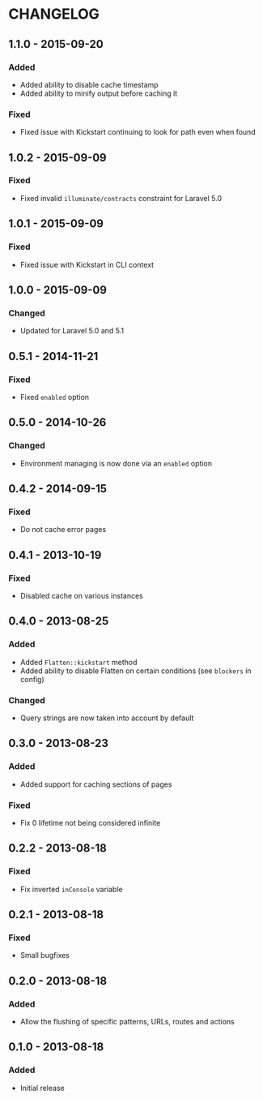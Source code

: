 CHANGELOG
=========

1.1.0 - 2015-09-20
------------------

### Added

-	Added ability to disable cache timestamp
-	Added ability to minify output before caching it

### Fixed

-	Fixed issue with Kickstart continuing to look for path even when found

1.0.2 - 2015-09-09
------------------

### Fixed

-	Fixed invalid `illuminate/contracts` constraint for Laravel 5.0

1.0.1 - 2015-09-09
------------------

### Fixed

-	Fixed issue with Kickstart in CLI context

1.0.0 - 2015-09-09
------------------

### Changed

-	Updated for Laravel 5.0 and 5.1

0.5.1 - 2014-11-21
------------------

### Fixed

-	Fixed `enabled` option

0.5.0 - 2014-10-26
------------------

### Changed

-	Environment managing is now done via an `enabled` option

0.4.2 - 2014-09-15
------------------

### Fixed

-	Do not cache error pages

0.4.1 - 2013-10-19
------------------

### Fixed

-	Disabled cache on various instances

0.4.0 - 2013-08-25
------------------

### Added

-	Added `Flatten::kickstart` method
-	Added ability to disable Flatten on certain conditions (see `blockers` in config)

### Changed

-	Query strings are now taken into account by default

0.3.0 - 2013-08-23
------------------

### Added

-	Added support for caching sections of pages

### Fixed

-	Fix 0 lifetime not being considered infinite

0.2.2 - 2013-08-18
------------------

### Fixed

-	Fix inverted `inConsole` variable

0.2.1 - 2013-08-18
------------------

### Fixed

-	Small bugfixes

0.2.0 - 2013-08-18
------------------

### Added

-	Allow the flushing of specific patterns, URLs, routes and actions

0.1.0 - 2013-08-18
------------------

### Added

-	Initial release
